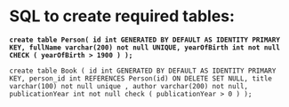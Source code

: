 # **SQL to create required tables:**

**`create table Person(
id int GENERATED BY DEFAULT AS IDENTITY PRIMARY KEY,
fullName varchar(200) not null UNIQUE,
yearOfBirth int not null CHECK ( yearOfBirth > 1900 )
);`**

`create table Book (
id int GENERATED BY DEFAULT AS IDENTITY PRIMARY KEY,
person_id int REFERENCES Person(id) ON DELETE SET NULL,
title varchar(100) not null unique ,
author varchar(200) not null,
publicationYear int not null check ( publicationYear > 0 )
);`

